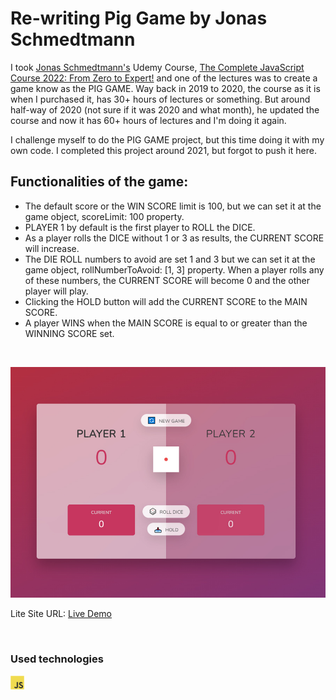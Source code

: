 # Re-writing Pig Game by Jonas Schmedtmann

I took [Jonas Schmedtmann's](https://www.udemy.com/user/jonasschmedtmann/) Udemy Course, [The Complete JavaScript Course 2022: From Zero to Expert!](https://www.udemy.com/course/the-complete-javascript-course/) and one of the lectures was to create a game know as the PIG GAME. Way back in 2019 to 2020, the course as it is when I purchased it, has 30+ hours of lectures or something. But around half-way of 2020 (not sure if it was 2020 and what month), he updated the course and now it has 60+ hours of lectures and I'm doing it again.

I challenge myself to do the PIG GAME project, but this time doing it with my own code. I completed this project around 2021, but forgot to push it here.

## Functionalities of the game:

- The default score or the WIN SCORE limit is 100, but we can set it at the game object, scoreLimit: 100 property.
- PLAYER 1 by default is the first player to ROLL the DICE.
- As a player rolls the DICE without 1 or 3 as results, the CURRENT SCORE will increase.
- The DIE ROLL numbers to avoid are set 1 and 3 but we can set it at the game object, rollNumberToAvoid: [1, 3] property. When a player rolls any of these numbers, the CURRENT SCORE will become 0 and the other player will play.
- Clicking the HOLD button will add the CURRENT SCORE to the MAIN SCORE.
- A player WINS when the MAIN SCORE is equal to or greater than the WINNING SCORE set. 

<br />

![](project-preview.jpg)

Lite Site URL: [Live Demo](https://kennyestrellaworks-pig-game.netlify.app/)

<br />

### Used technologies
<img width="22px" src="javascript-original.svg">